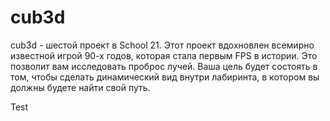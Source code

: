 # cub3d
cub3d - шестой проект в School 21. Этот проект вдохновлен всемирно известной игрой 90-х годов, которая стала первым FPS в истории. Это позволит вам исследовать проброс лучей. Ваша цель будет состоять в том, чтобы сделать динамический вид внутри лабиринта, в котором вы должны будете найти свой путь.

Test
